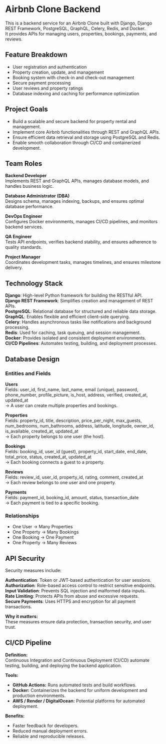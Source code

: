 # Airbnb Clone Backend

This is a backend service for an Airbnb Clone built with Django, Django REST Framework, PostgreSQL, GraphQL, Celery, Redis, and Docker.  
It provides APIs for managing users, properties, bookings, payments, and reviews.

## Feature Breakdown

- User registration and authentication  
- Property creation, update, and management  
- Booking system with check-in and check-out management  
- Secure payment processing  
- User reviews and property ratings  
- Database indexing and caching for performance optimization  

## Project Goals

- Build a scalable and secure backend for property rental and management.  
- Implement core Airbnb functionalities through REST and GraphQL APIs.  
- Ensure efficient data retrieval and storage using PostgreSQL and Redis.  
- Enable smooth collaboration through CI/CD and containerized development.

## Team Roles

**Backend Developer**  
Implements REST and GraphQL APIs, manages database models, and handles business logic.

**Database Administrator (DBA)**  
Designs schema, manages indexing, backups, and ensures optimal database performance.

**DevOps Engineer**  
Configures Docker environments, manages CI/CD pipelines, and monitors backend services.

**QA Engineer**  
Tests API endpoints, verifies backend stability, and ensures adherence to quality standards.

**Project Manager**  
Coordinates development tasks, manages timelines, and ensures milestone delivery.

## Technology Stack

**Django**: High-level Python framework for building the RESTful API.  
**Django REST Framework**: Simplifies creation and management of REST APIs.  
**PostgreSQL**: Relational database for structured and reliable data storage.  
**GraphQL**: Enables flexible and efficient client-side querying.  
**Celery**: Handles asynchronous tasks like notifications and background processing.  
**Redis**: Used for caching, task queuing, and session management.  
**Docker**: Provides isolated and consistent deployment environments.  
**CI/CD Pipelines**: Automates testing, building, and deployment processes.

## Database Design

### Entities and Fields

**Users**  
Fields: user_id, first_name, last_name, email (unique), password, phone_number, profile_picture, is_host, address, verified, created_at, updated_at  
→ A user can create multiple properties and bookings.

**Properties**  
Fields: property_id, title, description, price_per_night, max_guests, num_bedrooms, num_bathrooms, address, latitude, longitude, owner_id, is_available, created_at, updated_at  
→ Each property belongs to one user (the host).

**Bookings**  
Fields: booking_id, user_id (guest), property_id, start_date, end_date, total_price, status, created_at, updated_at  
→ Each booking connects a guest to a property.

**Reviews**  
Fields: review_id, user_id, property_id, rating, comment, created_at  
→ Each review belongs to one user and one property.

**Payments**  
Fields: payment_id, booking_id, amount, status, transaction_date  
→ Each payment is tied to a specific booking.

### Relationships

- One User → Many Properties  
- One Property → Many Bookings  
- One Booking → One Payment  
- One Property → Many Reviews  

## API Security

Security measures include:

**Authentication**: Token or JWT-based authentication for user sessions.  
**Authorization**: Role-based access control to restrict sensitive endpoints.  
**Input Validation**: Prevents SQL injection and malformed data inputs.  
**Rate Limiting**: Protects APIs from abuse and excessive requests.  
**Secure Payments**: Uses HTTPS and encryption for all payment transactions.

**Why it matters:**  
These measures ensure data protection, transaction security, and user trust.

## CI/CD Pipeline

**Definition:**  
Continuous Integration and Continuous Deployment (CI/CD) automate testing, building, and deploying the backend application.

**Tools:**  
- **GitHub Actions:** Runs automated tests and build workflows.  
- **Docker:** Containerizes the backend for uniform development and production environments.  
- **AWS / Render / DigitalOcean:** Potential platforms for automated deployment.

**Benefits:**  
- Faster feedback for developers.  
- Reduced manual deployment errors.  
- Reliable and reproducible releases.
